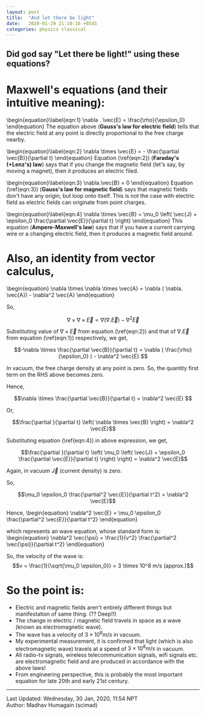 ```yaml
---
layout: post
title:  "And let there be light"
date:   2020-01-29 21:10:16 +0545
categories: physics classical
---
```

<script type="text/javascript" async
  src="https://cdnjs.cloudflare.com/ajax/libs/mathjax/2.7.5/MathJax.js?config=TeX-MML-AM_CHTML">
</script>

<script type="text/x-mathjax-config">
    MathJax.Hub.Config({
        TeX: { equationNumbers: { autoNumber: "AMS" } },
        displayAlign: "center",
        tex2jax: {
            inlineMath: [ ['$','$'], ["\\(","\\)"] ],
            processEscapes: true
        }
    });
</script>

## Did god say "Let there be light!" using these equations?

# Maxwell's equations (and their intuitive meaning):

\begin{equation}\label{eqn:1}
\nabla . \vec{E} = \frac{\rho}{\epsilon_0}
\end{equation}
The equation above (**Gauss's law for electric field**) tells that the electric field at any point is directly proportional to the free charge nearby.


\begin{equation}\label{eqn:2}
\nabla \times \vec{E} = - \frac{\partial \vec{B}}{\partial t}
\end{equation}
Equation (\ref{eqn:2}) (**Faraday's (+Lenz's) law**) says that if you change the magnetic field (let's say, by moving a magnet), then it produces an electric filed.

\begin{equation}\label{eqn:3}
\nabla.\vec{B} = 0
\end{equation}
Equation (\ref{eqn:3}) (**Gauss's law for magnetic field**) says that magnetic fields don't have any origin, but loop onto itself. This is not the case with electric field as electric fields can originate from point charges.

\begin{equation}\label{eqn:4}
\nabla \times \vec{B} = \mu_0 \left( \vec{J} + \epsilon_0 \frac{\partial \vec{E}}{\partial t} \right)
\end{equation}
This equation (**Ampere-Maxwell's law**) says that if you have a current carrying wire or a changing electric field, then it produces a magnetic field around.

# Also, an identity from vector calculus, 

\begin{equation}
\nabla \times \nabla \times \vec{A} = \nabla ( \nabla. \vec{A}) - \nabla^2 \vec{A}
\end{equation}

So,

$$\nabla \times \nabla \times \vec{E} = \nabla ( \nabla. \vec{E} ) - \nabla^2 \vec{E} $$

Substituting value of $\nabla \times \vec{E}$ from equation (\ref{eqn:2}) and that of $\nabla. \vec{E}$ from equation (\ref{eqn:1}) respectively, we get,

$$-\nabla \times \frac{\partial \vec{B}}{\partial t} = \nabla ( \frac{\rho}{\epsilon_0} ) - \nabla^2 \vec{E} $$

In vacuum, the free charge density at any point is zero. So, the quantity first term on the RHS above becomes zero.

Hence,

$$\nabla \times \frac{\partial \vec{B}}{\partial t} = \nabla^2 \vec{E} $$

Or,

$$\frac{\partial }{\partial t} \left( \nabla \times \vec{B} \right) = \nabla^2 \vec{E}$$

Substituting equation (\ref{eqn:4}) in above expression, we get, 

$$\frac{\partial }{\partial t} \left( \mu_0 \left( \vec{J} + \epsilon_0 \frac{\partial \vec{E}}{\partial t} \right) \right) = \nabla^2 \vec{E}$$

Again, in vacuum $\vec{J}$ (current density) is zero.

So,

$$\mu_0 \epsilon_0 \frac{\partial^2 \vec{E}}{\partial t^2} = \nabla^2 \vec{E}$$

Hence,
\begin{equation}
\nabla^2 \vec{E} = \mu_0 \epsilon_0 \frac{\partial^2 \vec{E}}{\partial t^2}
\end{equation}

which represents an wave equation, whose standard form is:
\begin{equation}
\nabla^2 \vec{\psi} = \frac{1}{v^2} \frac{\partial^2 \vec{\psi}}{\partial t^2}
\end{equation}

So, the velocity of the wave is:
$$v = \frac{1}{\sqrt{\mu_0 \epsilon_0}} = 3 \times 10^8 m/s (approx.)$$

# So the point is:
* Electric and magnetic fields aren't entirely different things but manifestation of same thing. (?? Deep!!)
* The change in electric / magnetic field travels in space as a wave (known as electromagnetic wave).
* The wave has a velocity of $3\times10^8 m/s$ in vacuum.
* My experimental measurement, it is confirmed that light (which is also electromagnetic wave) travels at a speed of $3\times10^8 m/s$ in vacuum.
* All radio-tv signals, wireless telecommunication signals, wifi signals etc. are electromagnetic field and are produced in accordance with the above laws!
* From engineering perspective, this is probably the most important equation for late 20th and early 21st century.

----------
Last Updated: Wednesday, 30 Jan, 2020, 11:54 NPT  
Author: Madhav Humagain (scimad)